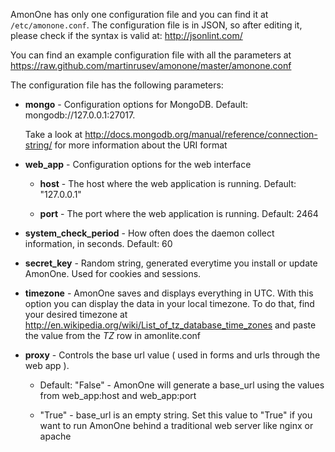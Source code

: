 AmonOne has only one configuration file and you can find it at <code>/etc/amonone.conf</code>.
The configuration file is in JSON, so after editing it, please check if the syntax is valid at: 
<a href='http://jsonlint.com/'>http://jsonlint.com/</a>

You can find an example configuration file with all the parameters at
<a href='https://raw.github.com/martinrusev/amonone/master/amonone.conf'>https://raw.github.com/martinrusev/amonone/master/amonone.conf</a> 


The configuration file has the following parameters:

*  **mongo**  - Configuration options for MongoDB. Default: mongodb://127.0.0.1:27017. 

	Take a look at <a href="http://docs.mongodb.org/manual/reference/connection-string/">http://docs.mongodb.org/manual/reference/connection-string/</a> for more information about the URI format
		
* **web_app** - Configuration options for the web interface

	* **host** - The host where the web application is running. Default: "127.0.0.1"

	* **port** - The port where the web application is running. Default: 2464

* **system_check_period** - How often does the daemon collect information, in seconds. Default: 60


* **secret_key** - Random string, generated everytime you install or update AmonOne. Used for cookies and sessions.

* **timezone** - AmonOne saves and displays everything in UTC. With this option you can display the data in your local timezone. 
To do that, find your desired timezone at <a href='http://en.wikipedia.org/wiki/List_of_tz_database_time_zones'>
http://en.wikipedia.org/wiki/List_of_tz_database_time_zones</a> and paste the value from the *TZ* row in amonlite.conf


* **proxy** - Controls the base url value ( used in forms and urls through the web app ). 
	
	* Default: "False" - AmonOne will generate a base_url using the values from web_app:host and web_app:port

	* "True" - base_url is an empty string. Set this value to "True" if you want to run AmonOne behind a traditional web server like
	nginx or apache